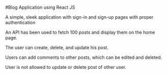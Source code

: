 #Blog Application using React JS
<p>A simple, sleek application with sign-in and sign-up pages with proper authentication </p>
<p>An API has been used to fetch 100 posts and display them on the home page. </p>
<p>The user can create, delete, and update his post.</p>
<p>Users can add comments to other posts, which can be edited and deleted.</p>
<p>User is not allowed to update or delete post of other user.</p>
